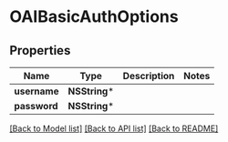 # OAIBasicAuthOptions

## Properties
Name | Type | Description | Notes
------------ | ------------- | ------------- | -------------
**username** | **NSString*** |  | 
**password** | **NSString*** |  | 

[[Back to Model list]](../README.md#documentation-for-models) [[Back to API list]](../README.md#documentation-for-api-endpoints) [[Back to README]](../README.md)


